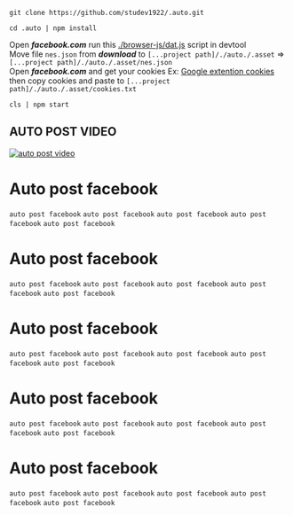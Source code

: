 ```
git clone https://github.com/studev1922/.auto.git
```
```
cd .auto | npm install
```
Open **_facebook.com_** run this [./browser-js/dat.js](https://github.com/studev1922/.auto/blob/master/browser-js/dat.js) script in devtool<br>
Move file `nes.json` from **_download_** to `[...project path]/./auto./.asset` => `[...project path]/./auto./.asset/nes.json`<br>
Open **_facebook.com_** and get your cookies Ex: [Google extention cookies](https://chromewebstore.google.com/detail/get-token-cookie/naciaagbkifhpnoodlkhbejjldaiffcm) then copy cookies and paste to `[...project path]/./auto./.asset/cookies.txt`
```
cls | npm start
```
## AUTO POST VIDEO
[![auto post video](https://img.youtube.com/vi/k4RPMu9Fp6s/maxresdefault.jpg)](https://youtu.be/k4RPMu9Fp6s)

# Auto post facebook
`auto post facebook` `auto post facebook` `auto post facebook` `auto post facebook` `auto post facebook`

# Auto post facebook
`auto post facebook` `auto post facebook` `auto post facebook` `auto post facebook` `auto post facebook`

# Auto post facebook
`auto post facebook` `auto post facebook` `auto post facebook` `auto post facebook` `auto post facebook`

# Auto post facebook
`auto post facebook` `auto post facebook` `auto post facebook` `auto post facebook` `auto post facebook`

# Auto post facebook
`auto post facebook` `auto post facebook` `auto post facebook` `auto post facebook` `auto post facebook`
